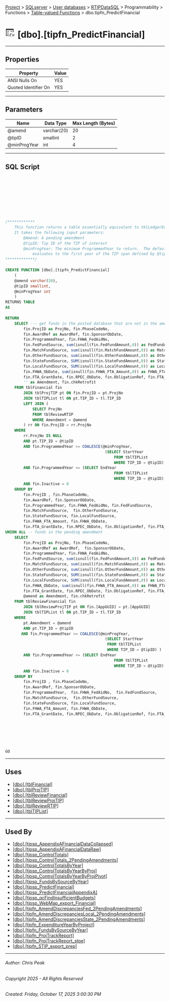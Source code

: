 #### 

[Project](../../../../../../index.md) > [SQLserver](../../../../../index.md) > [User databases](../../../../index.md) > [RTIPDataSQL](../../../index.md) > Programmability > Functions > [Table-valued Functions](Table-valued_Functions.md) > dbo.tipfn_PredictFinancial

# ![Table-valued Functions](../../../../../../Images/Function_Table32.png) [dbo].[tipfn_PredictFinancial]

---

## <a name="#properties"></a>Properties

| Property | Value |
|---|---|
| ANSI Nulls On | YES |
| Quoted Identifier On | YES |


---

## <a name="#parameters"></a>Parameters

| Name | Data Type | Max Length (Bytes) |
|---|---|---|
| @amend | varchar(20) | 20 |
| @tipID | smallint | 2 |
| @minProgYear | int | 4 |


---

## <a name="#sqlscript"></a>SQL Script

```sql








/************
    This function returns a table essentially equivalent to tblLedgerEdit.
    It takes the following input parameters:
        @Amend: A pending amendment
        @tipID: Tip ID of the TIP of interest
        @minProgYear: The minimum ProgrammedYear to return.  The default
            evaluates to the first year of the TIP span defined by @tipID.
*************/

CREATE FUNCTION [dbo].[tipfn_PredictFinancial]
    (
    @amend varchar(20),
    @tipID smallint, 
    @minProgYear int
    )
RETURNS TABLE
AS

RETURN
    SELECT --- get funds in the posted database that are not in the amendment
        fin.ProjID as ProjNo, fin.PhaseCodeNo, 
        fin.AwardRef as AwardRef, fin.SponsorObDate,
        fin.ProgrammedYear, fin.FHWA_FedAidNo,
        fin.FedFundSource, sum(isnull(fin.FedFundAmount,0)) as FedFundAmount,
        fin.MatchFundSource, sum(isnull(fin.MatchFundAmount,0)) as MatchFundAmount,
        fin.OtherFundSource, sum(isnull(fin.OtherFundAmount,0)) as OtherFundAmount,
        fin.StateFundSource, SUM(isnull(fin.StateFundAmount,0)) as StateFundAmount,
        fin.LocalFundSource, SUM(isnull(fin.LocalFundAmount,0)) as LocalFundAmount,
        fin.FHWA_ObDate, sum(isnull(fin.FHWA_FTA_Amount,0)) as FHWA_FTA_Amount,
        fin.FTA_GrantDate, fin.RPEC_ObDate, fin.ObligationRef, fin.FTA_GrantNo, fin.AwardID,
        '' as Amendment, fin.chkRetrofit
    FROM tblFinancial fin
        JOIN tblProjTIP pt ON fin.ProjID = pt.ProjNo
        JOIN tblTIPList tl ON pt.TIP_ID = tl.TIP_ID
        LEFT JOIN (
            SELECT ProjNo
            FROM tblReviewRTIP 
            WHERE Amendment = @amend
        ) rr ON fin.ProjID = rr.ProjNo
    WHERE
        rr.ProjNo IS NULL
        AND pt.TIP_ID = @tipID
        AND fin.ProgrammedYear >= COALESCE(@minProgYear, 
                                            (SELECT StartYear 
                                                FROM tblTIPList 
                                                WHERE TIP_ID = @tipID) )
        AND fin.ProgrammedYear <= (SELECT EndYear 
                                                FROM tblTIPList 
                                                WHERE TIP_ID = @tipID) 
        AND fin.Inactive = 0
    GROUP BY
        fin.ProjID , fin.PhaseCodeNo, 
        fin.AwardRef, fin.SponsorObDate,
        fin.ProgrammedYear, fin.FHWA_FedAidNo, fin.FedFundSource, 
        fin.MatchFundSource,  fin.OtherFundSource, 
        fin.StateFundSource, fin.LocalFundSource,
        fin.FHWA_FTA_Amount, fin.FHWA_ObDate,
        fin.FTA_GrantDate, fin.RPEC_ObDate, fin.ObligationRef, fin.FTA_GrantNo, fin.AwardID, fin.chkRetrofit
UNION ALL -- funds in the pending amendment
    SELECT
        fin.ProjID as ProjNo, fin.PhaseCodeNo, 
        fin.AwardRef as AwardRef,  fin.SponsorObDate,
        fin.ProgrammedYear, fin.FHWA_FedAidNo,
        fin.FedFundSource, sum(isnull(fin.FedFundAmount,0)) as FedFundAmount,
        fin.MatchFundSource, sum(isnull(fin.MatchFundAmount,0)) as MatchFundAmount,
        fin.OtherFundSource, sum(isnull(fin.OtherFundAmount,0)) as OtherFundAmount,
        fin.StateFundSource, SUM(isnull(fin.StateFundAmount,0)) as StateFundAmount,
        fin.LocalFundSource, SUM(isnull(fin.LocalFundAmount,0)) as LocalFundAmount,
        fin.FHWA_ObDate, sum(isnull(fin.FHWA_FTA_Amount,0)) as FHWA_FTA_Amount,
        fin.FTA_GrantDate, fin.RPEC_ObDate, fin.ObligationRef, fin.FTA_GrantNo, fin.AwardID,
        @amend as Amendment, fin.chkRetrofit
    FROM tblReviewFinancial fin
        JOIN tblReviewProjTIP pt ON fin.[AppGUID] = pt.[AppGUID]
        JOIN tblTIPList tl ON pt.TIP_ID = tl.TIP_ID
    WHERE
        pt.Amendment = @amend
        AND pt.TIP_ID = @tipID
       AND fin.ProgrammedYear >= COALESCE(@minProgYear, 
                                            (SELECT StartYear 
                                             FROM tblTIPList 
                                             WHERE TIP_ID = @tipID) )
        AND fin.ProgrammedYear <= (SELECT EndYear 
                                                FROM tblTIPList 
                                                WHERE TIP_ID = @tipID) 
        AND fin.Inactive = 0
    GROUP BY
        fin.ProjID , fin.PhaseCodeNo, 
        fin.AwardRef, fin.SponsorObDate,
        fin.ProgrammedYear,  fin.FHWA_FedAidNo,  fin.FedFundSource, 
        fin.MatchFundSource,  fin.OtherFundSource, 
        fin.StateFundSource, fin.LocalFundSource,
        fin.FHWA_FTA_Amount, fin.FHWA_ObDate,
        fin.FTA_GrantDate, fin.RPEC_ObDate, fin.ObligationRef, fin.FTA_GrantNo, fin.AwardID, fin.chkRetrofit






GO

```


---

## <a name="#uses"></a>Uses

* [[dbo].[tblFinancial]](../../../Tables/dbo_tblFinancial.md)
* [[dbo].[tblProjTIP]](../../../Tables/dbo_tblProjTIP.md)
* [[dbo].[tblReviewFinancial]](../../../Tables/dbo_tblReviewFinancial.md)
* [[dbo].[tblReviewProjTIP]](../../../Tables/dbo_tblReviewProjTIP.md)
* [[dbo].[tblReviewRTIP]](../../../Tables/dbo_tblReviewRTIP.md)
* [[dbo].[tblTIPList]](../../../Tables/dbo_tblTIPList.md)


---

## <a name="#usedby"></a>Used By

* [[dbo].[tipsp_AppendixAFinancialDataCollapsed]](../../Stored_Procedures/dbo_tipsp_AppendixAFinancialDataCollapsed.md)
* [[dbo].[tipsp_AppendixAFinancialDataRaw]](../../Stored_Procedures/dbo_tipsp_AppendixAFinancialDataRaw.md)
* [[dbo].[tipsp_ControlTotals]](../../Stored_Procedures/dbo_tipsp_ControlTotals.md)
* [[dbo].[tipsp_ControlTotals_2PendingAmendments]](../../Stored_Procedures/dbo_tipsp_ControlTotals_2PendingAmendments.md)
* [[dbo].[tipsp_ControlTotalsByYear]](../../Stored_Procedures/dbo_tipsp_ControlTotalsByYear.md)
* [[dbo].[tipsp_ControlTotalsByYearByProj]](../../Stored_Procedures/dbo_tipsp_ControlTotalsByYearByProj.md)
* [[dbo].[tipsp_ControlTotalsByYearByProjPivot]](../../Stored_Procedures/dbo_tipsp_ControlTotalsByYearByProjPivot.md)
* [[dbo].[tipsp_FundsBySourceByYear]](../../Stored_Procedures/dbo_tipsp_FundsBySourceByYear.md)
* [[dbo].[tipsp_PredictFinancial]](../../Stored_Procedures/dbo_tipsp_PredictFinancial.md)
* [[dbo].[tipsp_PredictFinancialAppendixA]](../../Stored_Procedures/dbo_tipsp_PredictFinancialAppendixA.md)
* [[dbo].[tipsp_qcFindInsufficientBudgets]](../../Stored_Procedures/dbo_tipsp_qcFindInsufficientBudgets.md)
* [[dbo].[tipsp_WebMap_export_Financial]](../../Stored_Procedures/dbo_tipsp_WebMap_export_Financial.md)
* [[dbo].[tipfn_AmendDiscrepanciesFed_2PendingAmendments]](dbo_tipfn_AmendDiscrepanciesFed_2PendingAmendments.md)
* [[dbo].[tipfn_AmendDiscrepanciesLocal_2PendingAmendments]](dbo_tipfn_AmendDiscrepanciesLocal_2PendingAmendments.md)
* [[dbo].[tipfn_AmendDiscrepanciesState_2PendingAmendments]](dbo_tipfn_AmendDiscrepanciesState_2PendingAmendments.md)
* [[dbo].[tipfn_ExpenditureYearByProject]](dbo_tipfn_ExpenditureYearByProject.md)
* [[dbo].[tipfn_FundsBySourceByYear]](dbo_tipfn_FundsBySourceByYear.md)
* [[dbo].[tipfn_ProjTrackReport]](dbo_tipfn_ProjTrackReport.md)
* [[dbo].[tipfn_ProjTrackReport_stpe]](dbo_tipfn_ProjTrackReport_stpe.md)
* [[dbo].[tipfn_STIP_export_prep]](dbo_tipfn_STIP_export_prep.md)


---

###### Author:  Chris Peak

###### Copyright 2025 - All Rights Reserved

###### Created: Friday, October 17, 2025 3:00:30 PM

